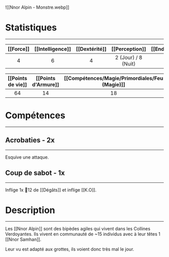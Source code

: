 ![[Nnor Alpin - Monstre.webp]]
# Statistiques
---

| [[Force]] | [[Intelligence]] | [[Dextérité]] |   [[Perception]]    | [[Endurance]] | [[Charisme]] | [[Initiative]] |
| :-------: | :--------------: | :-----------: | :-----------------: | :-----------: | :----------: | :------------: |
|     4     |        6         |       4       | 2 (Jour) / 8 (Nuit) |       4       |      2       |       14       |

| [[Points de vie]] | [[Points d'Armure]] | [[Compétences/Magie/Primordiales/Feu (Magie)]] | [[Compétences/Magie/Primordiales/Eau (Magie)]] | [[Compétences/Magie/Primordiales/Terre (Magie)]] | [[Compétences/Magie/Primordiales/Vent (Magie)]] | [[Compétences/Magie/Primordiales/Foudre (Magie)]] |
| :---------------: | :-----------------: | :-------------: | :-------------: | :---------------: | :--------------: | :----------------: |
|        64         |         14          |       18        |       10        |        14         |        10        |         10         |
# Compétences
---
## Acrobaties - 2x
---
Esquive une attaque.

## Coup de sabot - 1x
---
Inflige 1x 🎲12 de [[Dégâts]] et inflige [[K.O]].

# Description
---
Les [[Nnor Alpin]] sont des bipèdes agiles qui vivent dans les Collines Verdoyantes. Ils vivent en communauté de ~15 individus avec à leur têtes 1 [[Nnor Samhan]].

Leur vu est adapté aux grottes, ils voient donc très mal le jour.